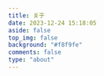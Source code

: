 ```yaml
---
title: 关于
date: 2023-12-24 15:18:05
aside: false
top_img: false
background: "#f8f9fe"
comments: false
type: "about"
---
```

